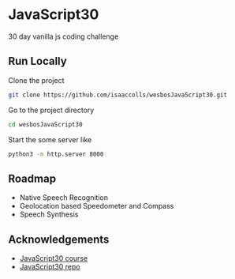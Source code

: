 # JavaScript30

30 day vanilla js coding challenge

## Run Locally

Clone the project

```bash
git clone https://github.com/isaaccolls/wesbosJavaScript30.git
```

Go to the project directory

```bash
cd wesbosJavaScript30
```

Start the some server like

```bash
python3 -m http.server 8000
```

## Roadmap

- Native Speech Recognition
- Geolocation based Speedometer and Compass
- Speech Synthesis

## Acknowledgements

- [JavaScript30 course](https://courses.wesbos.com/account/access/5a70aab11405876b8099bf67)
- [JavaScript30 repo](https://github.com/wesbos/JavaScript30)
